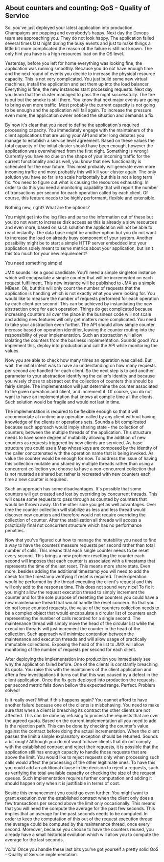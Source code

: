 ## About counters and counting: QoS - Quality of Service  ##

So, you've just deployed your latest application into production. Champaigns are popping and everybody’s happy. Next day the Devops team are approaching you. They do not look happy. The application failed several times last night during the busy events and just to make things a little bit more complicated the reason of the failure is still not known. The only hint you have is a high resources load on the OS level.

Yesterday, before you left for home everything was looking fine, the application was running smoothly. Because you do not have enough time and the next round of events you decide to increase the physical resource capacity. This is not very complicated. You just build some new virtual machines, install the application and set them up into the load balancer. Everything is fine, the new instances start processing requests. Next day you learn that the cluster managed to pass the night successfully. The fire is out but the smoke is still there. You know that next major events are going to bring even more traffic. Most probably the current capacity is not going to be enough and the application will fail again. To increase the pressure even more, the application owner noticed the situation and demands a fix.

By now it's clear that you need to define the application's required processing capacity. You immediately engage with the maintainers of the client applications that are using your API and after long debates you manage to establish a service level agreement. Based on these values the total capacity of the initial cluster should have been enough, however the application was overwhelmed from the first night. Something is wrong! Currently you have no clue on the shape of your incoming traffic for the current functionality and as well, you know that new functionality is scheduled for the near future. This most probably will generate even more incoming traffic and most probably this will kill your cluster again. The only solution you have so far is to scale horizontally but this is not a long term fix. You need to figure out what is causing the resources exhausting. In order to do this you need a monitoring capability that will report the number of transactions per second for each operation called by each client. Of course, this feature needs to be highly performant, flexible and extensible.

Nothing new, right? What are the options?

You might get into the log files and parse the information out of these but you do not want to increase disk access as this is already a slow resources and even more, based on such solution the application will not be able to react instantly. The data base might be another option but you do not want to increase the load on already busy component of your system. Another possibility might be to start a simple HTTP server embedded into your application solely meant to serve metrics about your application, but isn't this too much for your new requirement?

You need something simple!

JMX sounds like a good candidate. You'll need a simple singleton instance which will encapsulate a simple counter that will be incremented on each request fulfillment. This new instance will be published to JMX as a simple MBean. Ok, but this will only count the number of requests that the application is handling which is not exactly what you were looking for. You would like to measure the number of requests performed for each operation by each client per second. This can be achieved by instantiating the new abstraction once for each operation. Things do get complicated because increasing counters all over the place in the business code will not scale and adding new features will only get matters more complicated. You need to take your abstraction even further. The API should allow simple counter increase based on operation identifier, leaving the counter routing into the responsibility of your implementation. Such an abstraction will allow isolating the counters from the business implementation. Sounds good! You implement this, deploy into production and call the API while monitoring the values. 

Now you are able to check how many times an operation was called. But wait, the initial intent was to have an understanding on how many requests per second are handled for each client. So the next step is to add another parameter to your abstraction identifying the caller's identity and because you wisely chose to abstract out the collection of counters this should be fairly simple. The implementation will just determine the counter associated to the given operation and client, and increment it. Of course, you do not want to have an implementation that knows at compile time all the clients. Such solution would be fragile and would not last in time.

The implementation is required to be flexible enough so that it will accommodate at runtime any operation called by any client without having knowledge of the clients or operations sets. Sounds a bit complicated because such approach would imply sharing state - the collection of counters; between the multiple threads of the application. This structure needs to have some degree of mutability allowing the addition of new counters as requests triggered by new clients are serviced. As base structure you could use a Map whose keys are composed by the identity of the caller concatenated with the operation name that is being invoked. As value the counter would be enough for now. To address the issue of having this collection mutable and shared by multiple threads rather than using a concurrent collection you choose to have a non-concurrent collection that is not mutated as shared but rather is recreated with new counters each time a new counter is required.

Such an approach has some disadvantages. It's possible that some counters will get created and lost by overriding by concurrent threads. This will cause some requests to pass through as counted by counters that would be thrown away. On the other side you get as well advantages. Over time the counter collection will stabilize as less and less thread would discover new counters and therefore would not require overriding the collection of counter. After the stabilization all threads will access a practically final not concurrent structure which has no performance penalties.

Now that you've figured out how to manage the mutability you need to find a way to have the counters measure requests per second rather than total number of calls. This means that each single counter needs to be reset every second. This brings a new problem: resetting the counter each second will imposes that each counter is associated with a timestamp that represents the time of the last reset. This means more share state. Even more, besides adding the additional timestamp you will need to add the check for the timestamp verifying if reset is required. These operation would be performed by the thread executing the client's request and this will only add to the response time. This does not sound very nice! To fix it you might allow the request execution thread to simply increment the counter and for the sole purpose of resetting the counters you could have a new maintenance thread that would handle the reset concern. So that you do not loose counted requests, the value of the counters collection needs to be a complex object that would encapsulate a circular list of counters each representing the number of calls recorded for a single second. The maintenance thread will simply move the head of the circular list while the execution threads will just increment the counter in the head of the collection. Such approach will minimize contention between the maintenance and execution threads and will allow usage of practically immutable collections. Exposing the head of the list to JMX will allow monitoring of the number of requests per second for each client.

After deploying the implementation into production you immediately see why the application failed before. One of the clients is constantly breaching its quota. You raise this with the maintainers of the client application and after a few investigations it turns out that this was caused by a defect in the client application. Once the fix gets deployed into production the requests per second metric falls down bellow the expected range. Perfect. Problem solved!

Is it really over? What if this happens again? You cannot afford to have another failure because one of the clients is misbehaving. You need to make sure that when a client is breaching its contract the other clients are not affected. This can be done by refusing to process the requests that are over the agreed quota. Based on the current implementation all you need to add is the rejection path. This can be done by checking the counter's value against the contract before doing the actual incrementation. When the client passes the limit a simple explanatory exception should be returned. Sounds a bit rough! Although you do not want to have clients that do not comply with the established contract and reject their requests, it is possible that the application still has enough capacity to handle those requests that are above the limit. You would like to reject requests only when processing such calls would affect the processing of the other legitimate ones. To have this you could add an additional clause in the decision to reject a requests, such as verifying the total available capacity or checking the size of the request queues. Such implementation requires further computation and adding it should happen only when it is justifiable in terms of cost.

Beside this enhancement you could go even further. You might want to grant execution over the established contract when the client only does a few transactions per second above the limit only occasionally. This means that you will need the compute the average for the past few seconds. This implies that an average for the past seconds needs to be computed. In order to keep the computation of this out of the request execution thread the average could be computed by the maintenance thread, once every second. Moreover, because you choose to have the counters reused, you already have a small historical evolution which will allow you to compute the average for the last seconds.

*Voila*! Once you handle these last bits you've got yourself a pretty solid QoS - Quality of Service implementation.

